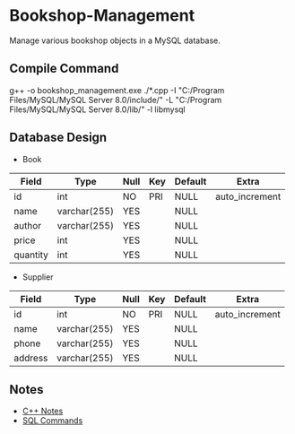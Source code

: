 # Bookshop-Management

Manage various bookshop objects in a MySQL database.

## Compile Command

g++ -o bookshop_management.exe ./*.cpp -I "C:/Program Files/MySQL/MySQL Server 8.0/include/" -L "C:/Program Files/MySQL/MySQL Server 8.0/lib/" -l libmysql

## Database Design

- Book

| Field | Type | Null | Key | Default | Extra |
| --- | --- | --- | --- | --- | --- |
| id | int | NO | PRI | NULL | auto_increment |
| name | varchar(255) | YES | | NULL | |
| author | varchar(255) | YES | | NULL | |
| price | int | YES | | NULL | |
| quantity | int | YES | | NULL | |

- Supplier

| Field | Type | Null | Key | Default | Extra |
| --- | --- | --- | --- | --- | --- |
| id | int | NO | PRI | NULL | auto_increment |
| name | varchar(255) | YES | | NULL | |
| phone | varchar(255) | YES | | NULL | |
| address | varchar(255) | YES | | NULL | |


## Notes

* [C++ Notes](./CPP.md)
* [SQL Commands](./SQL.md)
